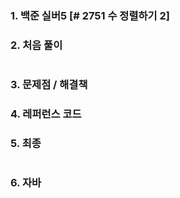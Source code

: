 ### 1. 백준 실버5 [# 2751 수 정렬하기 2]

### 2. 처음 풀이

``` java

```

### 3. 문제점 / 해결책

### 4. 레퍼런스 코드

### 5. 최종

``` java

```

### 6. 자바
<!--stackedit_data:
eyJoaXN0b3J5IjpbLTkzMzYxOTc3NV19
-->
